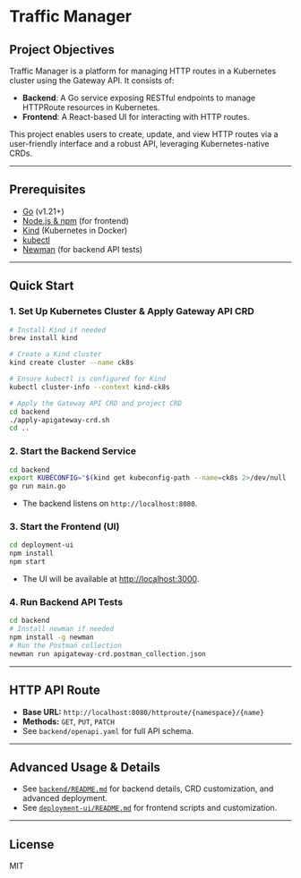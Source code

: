 # Traffic Manager

## Project Objectives

Traffic Manager is a platform for managing HTTP routes in a Kubernetes cluster using the Gateway API. It consists of:
- **Backend**: A Go service exposing RESTful endpoints to manage HTTPRoute resources in Kubernetes.
- **Frontend**: A React-based UI for interacting with HTTP routes.

This project enables users to create, update, and view HTTP routes via a user-friendly interface and a robust API, leveraging Kubernetes-native CRDs.

---

## Prerequisites

- [Go](https://golang.org/) (v1.21+)
- [Node.js & npm](https://nodejs.org/) (for frontend)
- [Kind](https://kind.sigs.k8s.io/) (Kubernetes in Docker)
- [kubectl](https://kubernetes.io/docs/tasks/tools/)
- [Newman](https://www.npmjs.com/package/newman) (for backend API tests)

---

## Quick Start

### 1. Set Up Kubernetes Cluster & Apply Gateway API CRD

```sh
# Install Kind if needed
brew install kind

# Create a Kind cluster
kind create cluster --name ck8s

# Ensure kubectl is configured for Kind
kubectl cluster-info --context kind-ck8s

# Apply the Gateway API CRD and project CRD
cd backend
./apply-apigateway-crd.sh
cd ..
```

### 2. Start the Backend Service

```sh
cd backend
export KUBECONFIG="$(kind get kubeconfig-path --name=ck8s 2>/dev/null || kind get kubeconfig --name=ck8s)"
go run main.go
```
- The backend listens on `http://localhost:8080`.

### 3. Start the Frontend (UI)

```sh
cd deployment-ui
npm install
npm start
```
- The UI will be available at [http://localhost:3000](http://localhost:3000).

### 4. Run Backend API Tests

```sh
cd backend
# Install newman if needed
npm install -g newman
# Run the Postman collection
newman run apigateway-crd.postman_collection.json
```

---

## HTTP API Route

- **Base URL:** `http://localhost:8080/httproute/{namespace}/{name}`
- **Methods:** `GET`, `PUT`, `PATCH`
- See `backend/openapi.yaml` for full API schema.

---

## Advanced Usage & Details

- See [`backend/README.md`](backend/README.md) for backend details, CRD customization, and advanced deployment.
- See [`deployment-ui/README.md`](deployment-ui/README.md) for frontend scripts and customization.

---

## License

MIT 